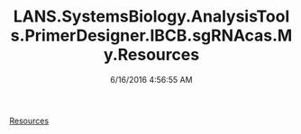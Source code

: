 ﻿---
title: LANS.SystemsBiology.AnalysisTools.PrimerDesigner.IBCB.sgRNAcas.My.Resources
date: 6/16/2016 4:56:55 AM
---

[Resources](T-LANS.SystemsBiology.AnalysisTools.PrimerDesigner.IBCB.sgRNAcas.My.Resources.Resources.html)
